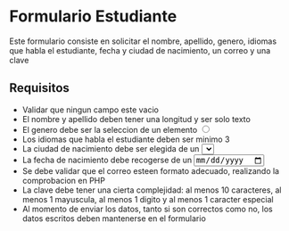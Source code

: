 # Formulario Estudiante
Este formulario consiste en solicitar el nombre, apellido, genero, idiomas que habla el estudiante, fecha y ciudad de nacimiento, un correo y una clave
## Requisitos
- Validar que ningun campo este vacio
- El nombre y apellido deben tener una longitud y ser solo texto
- El genero debe ser la seleccion de un elemento <input type='radio'>
- Los idiomas que habla el estudiante deben ser minimo 3
- La ciudad de nacimiento debe ser elegida de un <select>
- La fecha de nacimiento debe recogerse de un <input type='date'>
- Se debe validar que el correo esteen formato adecuado, realizando la comprobacion en PHP
- La clave debe tener una cierta complejidad: al menos 10 caracteres, al menos 1 mayuscula, al menos 1 digito y al menos 1 caracter especial
- Al momento de enviar los datos, tanto si son correctos como no, los datos escritos deben mantenerse en el formulario
